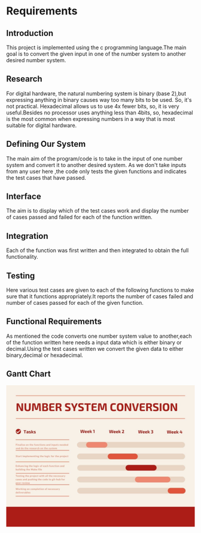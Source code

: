 # Requirements
## Introduction
 This project is implemented using the c programming language.The main goal is to convert the given input in one of the number system to another desired number system.

## Research

For digital hardware, the natural numbering system is binary (base 2),but expressing anything in binary causes way too many bits to be used. So, it's not   practical.
Hexadecimal allows us to use 4x fewer bits, so, it is very useful.Besides no processor uses anything less than 4bits, so, hexadecimal is the most common when expressing numbers in a way that is most suitable for digital hardware.

## Defining Our System

The main aim of the program/code is to take in the input of one number system and convert it to another desired system. As we don't take inputs from any user here ,the code only tests the given functions and indicates the test cases that have passed.

## Interface
The aim is to display which of the test cases work and display the number of cases passed and failed for each of the function written.

## Integration
Each of the function was first written and then integrated to obtain the full functionality.

## Testing

Here various test cases are given to each of the following functions to make sure that it functions appropriately.It reports the number of cases failed and number of cases passed for each of the given function.

## Functional Requirements

As mentioned the code converts one number system value to another,each of the function written here needs a input data which is either binary or decimal.Using the test cases written we convert the given data to either binary,decimal or hexadecimal.

## Gantt Chart
![Image](../1_Requirements/GanttChart.jpg)
